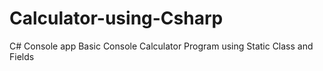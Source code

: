# Calculator-using-Csharp
C# Console app 
 Basic Console Calculator Program using Static Class and Fields
